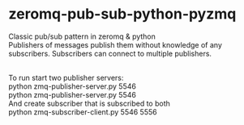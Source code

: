 # zeromq-pub-sub-python-pyzmq
Classic pub/sub pattern in zeromq &amp; python
<br/>
Publishers of messages publish them without knowledge of any subscribers. Subscribers can connect to multiple publishers.

<br/>
To run start two publisher servers:<br/>
python zmq-publisher-server.py 5546<br/>
python zmq-publisher-server.py 5546<br/>
And create subscriber that is subscribed to both<br/>
python zmq-subscriber-client.py 5546 5556<br/>